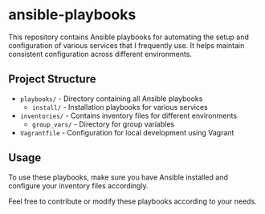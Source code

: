 # ansible-playbooks

This repository contains Ansible playbooks for automating the setup and configuration of various services that I frequently use. It helps maintain consistent configuration across different environments.

## Project Structure
- `playbooks/` - Directory containing all Ansible playbooks
  - `install/` - Installation playbooks for various services
- `inventories/` - Contains inventory files for different environments
  - `group_vars/` - Directory for group variables
- `Vagrantfile` - Configuration for local development using Vagrant

## Usage
To use these playbooks, make sure you have Ansible installed and configure your inventory files accordingly.

Feel free to contribute or modify these playbooks according to your needs.